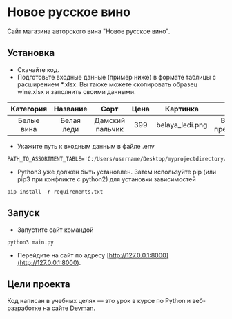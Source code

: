 # Новое русское вино

Сайт магазина авторского вина "Новое русское вино".

## Установка

- Скачайте код.
- Подготовьте входные данные (пример ниже) в формате таблицы с расширением *.xlsx. Вы также можете скопировать образец wine.xlsx и заполнить своими данными.

|Категория|Название|Сорт|Цена|Картинка|Акция|
|:-------:|:------:|:--:|:--:|:------:|:---:|
|Белые вина|Белая леди|Дамский пальчик|399|belaya_ledi.png|Выгодное предложение|

- Укажите путь к входным данным в файле .env
```
PATH_TO_ASSORTMENT_TABLE='C:/Users/username/Desktop/myprojectdirectory/wine'
```
- Python3 уже должен быть установлен. Затем используйте pip (или pip3 при конфликте с python2) для установки зависимостей
```
pip install -r requirements.txt
```

## Запуск

- Запустите сайт командой
```
python3 main.py
```
- Перейдите на сайт по адресу [http://127.0.0.1:8000](http://127.0.0.1:8000).

## Цели проекта

Код написан в учебных целях — это урок в курсе по Python и веб-разработке на сайте [Devman](https://dvmn.org).